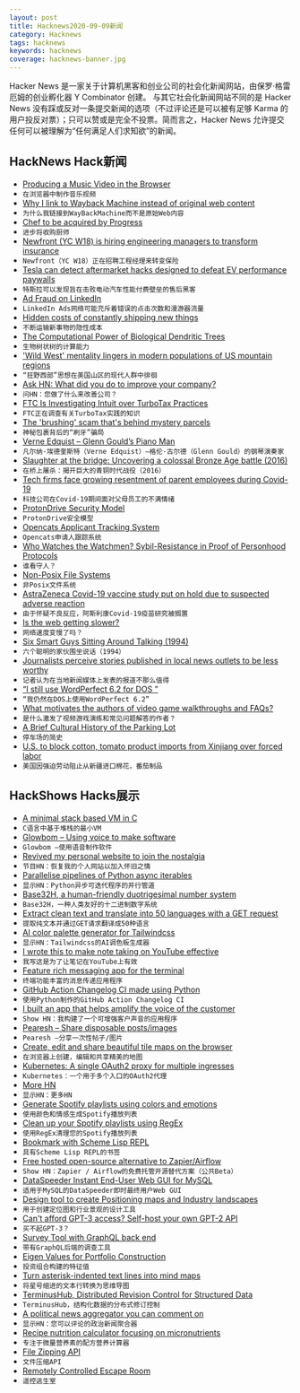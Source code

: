 ```yaml
---
layout: post
title: Hacknews2020-09-09新闻
category: Hacknews
tags: hacknews
keywords: hacknews
coverage: hacknews-banner.jpg
---
```


Hacker News 是一家关于计算机黑客和创业公司的社会化新闻网站，由保罗·格雷厄姆的创业孵化器 Y Combinator 创建。
与其它社会化新闻网站不同的是 Hacker News 没有踩或反对一条提交新闻的选项（不过评论还是可以被有足够 Karma 的用户投反对票）；只可以赞或是完全不投票。简而言之，Hacker News 允许提交任何可以被理解为“任何满足人们求知欲”的新闻。

## HackNews Hack新闻


- [Producing a Music Video in the Browser](https://blog.vizibop.com/producing-a-music-video-in-the-browser/)
- `在浏览器中制作音乐视频`
- [Why I link to Wayback Machine instead of original web content](https://hawaiigentech.com/post/commentary/why-i-link-to-waybackmachine-instead/)
- `为什么我链接到WayBackMachine而不是原始Web内容`
- [Chef to be acquired by Progress](https://blog.chef.io/the-fourth-chapter-of-chef-has-arrived-progress-to-purchase-chef/)
- `进步将收购厨师`
- [Newfront (YC W18) is hiring engineering managers to transform insurance](https://jobs.lever.co/newfrontinsurance/51c08b9c-f5ed-4714-8787-b1a2b1059ead)
- `Newfront（YC W18）正在招聘工程经理来转变保险`
- [Tesla can detect aftermarket hacks designed to defeat EV performance paywalls](https://www.thedrive.com/news/35946/tesla-can-detect-aftermarket-hacks-designed-to-defeat-ev-performance-paywalls)
- `特斯拉可以发现旨在击败电动汽车性能付费壁垒的售后黑客`
- [Ad Fraud on LinkedIn](https://www.samueljscott.com/2020/09/08/linkedin-ad-fraud/)
- `LinkedIn Ads网络可能充斥着错误的点击次数和漫游器流量`
- [Hidden costs of constantly shipping new things](https://www.mindtheproduct.com/the-hidden-costs-of-constantly-shipping-new-things/)
- `不断运输新事物的隐性成本`
- [The Computational Power of Biological Dendritic Trees](https://arxiv.org/abs/2009.01269)
- `生物树状树的计算能力`
- ['Wild West' mentality lingers in modern populations of US mountain regions](https://phys.org/news/2020-09-wild-west-mentality-lingers-modern.html)
- `“狂野西部”思想在美国山区的现代人群中徘徊`
- [Ask HN: What did you do to improve your company?](item?id=24398077)
- `问HN：您做了什么来改善公司？`
- [FTC Is Investigating Intuit over TurboTax Practices](https://www.propublica.org/article/the-ftc-is-investigating-intuit-over-turbotax-practices)
- `FTC正在调查有关TurboTax实践的知识`
- [The 'brushing' scam that's behind mystery parcels](https://www.bbc.com/news/technology-54055669)
- `神秘包裹背后的“刷牙”骗局`
- [Verne Edquist – Glenn Gould’s Piano Man](https://www.glenngould.ca/verne-edquist/)
- `凡尔纳·埃德奎斯特（Verne Edquist）–格伦·古尔德（Glenn Gould）的钢琴演奏家`
- [Slaughter at the bridge: Uncovering a colossal Bronze Age battle (2016)](https://www.sciencemag.org/news/2016/03/slaughter-bridge-uncovering-colossal-bronze-age-battle)
- `在桥上屠杀：揭开巨大的青铜时代战役（2016）`
- [Tech firms face growing resentment of parent employees during Covid-19](https://www.cnet.com/news/tech-firms-face-growing-resentment-of-parent-employees-during-covid-19/)
- `科技公司在Covid-19期间面对父母员工的不满情绪`
- [ProtonDrive Security Model](https://protonmail.com/blog/protondrive-security/)
- `ProtonDrive安全模型`
- [Opencats Applicant Tracking System](http://www.opencats.org/)
- `Opencats申请人跟踪系统`
- [Who Watches the Watchmen? Sybil-Resistance in Proof of Personhood Protocols](https://arxiv.org/abs/2008.05300)
- `谁看守人？`
- [Non-Posix File Systems](https://weinholt.se/articles/non-posix-filesystems/)
- `非Posix文件系统`
- [AstraZeneca Covid-19 vaccine study put on hold due to suspected adverse reaction](https://www.statnews.com/2020/09/08/astrazeneca-covid-19-vaccine-study-put-on-hold-due-to-suspected-adverse-reaction-in-participant-in-the-u-k/)
- `由于怀疑不良反应，阿斯利康Covid-19疫苗研究被搁置`
- [Is the web getting slower?](https://www.debugbear.com/blog/is-the-web-getting-slower)
- `网络速度变慢了吗？`
- [Six Smart Guys Sitting Around Talking (1994)](https://www.nytimes.com/1994/06/12/arts/television-six-smart-guys-sitting-around-talking.html)
- `六个聪明的家伙围坐说话（1994）`
- [Journalists perceive stories published in local news outlets to be less worthy](https://www.niemanlab.org/2020/09/journalists-perceive-stories-published-in-local-news-outlets-to-be-less-newsworthy/)
- `记者认为在当地新闻媒体上发表的报道不那么值得`
- [“I still use WordPerfect 6.2 for DOS ”](https://news.ycombinator.com/item?id=24411333)
- `“我仍然在DOS上使用WordPerfect 6.2”`
- [What motivates the authors of video game walkthroughs and FAQs?](https://firstmonday.org/ojs/index.php/fm/article/view/7925/6630)
- `是什么激发了视频游戏演练和常见问题解答的作者？`
- [A Brief Cultural History of the Parking Lot](https://thereader.mitpress.mit.edu/brief-cultural-history-of-the-parking-lot/)
- `停车场的简史`
- [U.S. to block cotton, tomato product imports from Xinjiang over forced labor](https://www.reuters.com/article/us-usa-trade-china-xinjiang/u-s-to-block-cotton-tomato-product-imports-from-chinas-xinjiang-over-forced-labor-cbp-idUSKBN25Z29N)
- `美国因强迫劳动阻止从新疆进口棉花，番茄制品`


## HackShows Hacks展示

- [ A minimal stack based VM in C](https://github.com/codr7/liblg)
- `C语言中基于堆栈的最小VM`
- [ Glowbom – Using voice to make software](https://glowbom.com/)
- `Glowbom –使用语音制作软件`
- [ Revived my personal website to join the nostalgia](https://gasoved.github.io/webbew/)
- `节目HN：恢复我的个人网站以加入怀旧之情`
- [ Parallelise pipelines of Python async iterables](https://github.com/michalc/asyncio-buffered-pipeline)
- `显示HN：Python异步可迭代程序的并行管道`
- [ Base32H, a human-friendly duotrigesimal number system](https://base32h.github.io)
- `Base32H，一种人类友好的十二进制数字系统`
- [ Extract clean text and translate into 50 languages with a GET request](https://extractorapi.com/)
- `提取纯文本并通过GET请求翻译成50种语言`
- [ AI color palette generator for Tailwindcss](https://tailwind.ink/)
- `显示HN：Tailwindcss的AI调色板生成器`
- [ I wrote this to make note taking on YouTube effective](https://www.tuberslab.com/)
- `我写这是为了让笔记在YouTube上有效`
- [ Feature rich messaging app for the terminal](https://www.zelta.gq)
- `终端功能丰富的消息传递应用程序`
- [ GitHub Action Changelog CI made using Python](https://github.com/saadmk11/changelog-ci)
- `使用Python制作的GitHub Action Changelog CI`
- [ I built an app that helps amplify the voice of the customer](https://www.shieldvoc.com/)
- `Show HN：我构建了一个可增强客户声音的应用程序`
- [ Pearesh – Share disposable posts/images](https://pearesh.com/)
- `Pearesh –分享一次性帖子/图片`
- [ Create, edit and share beautiful tile maps on the browser](https://github.com/victorqribeiro/tileEditor)
- `在浏览器上创建，编辑和共享精美的地图`
- [ Kubernetes: A single OAuth2 proxy for multiple ingresses](https://www.callumpember.com/Kubernetes-A-Single-OAuth2-Proxy-For-Multiple-Ingresses/)
- `Kubernetes：一个用于多个入口的OAuth2代理`
- [ More HN](https://github.com/melvinroest/more-hn)
- `显示HN：更多HN`
- [ Generate Spotify playlists using colors and emotions](https://github.com/kabirvirji/colortherapy)
- `使用颜色和情感生成Spotify播放列表`
- [ Clean up your Spotify playlists using RegEx](https://github.com/kabirvirji/spoticlean)
- `使用RegEx清理您的Spotify播放列表`
- [ Bookmark with Scheme Lisp REPL](item?id=24406830)
- `具有Scheme Lisp REPL的书签`
- [ Free hosted open-source alternative to Zapier/Airflow](https://cloud.titanoboa.io/index.html)
- `Show HN：Zapier / Airflow的免费托管开源替代方案（公共Beta）`
- [ DataSpeeder Instant End-User Web GUI for MySQL](https://www.dataspeeder.com)
- `适用于MySQL的DataSpeeder即时最终用户Web GUI`
- [ Design tool to create Positioning maps and Industry landscapes](https://logomap.io/)
- `用于创建定位图和行业景观的设计工具`
- [ Can't afford GPT-3 access? Self-host your own GPT-2 API](https://github.com/cortexlabs/cortex/tree/master/examples/pytorch/text-generator)
- `买不起GPT-3？`
- [ Survey Tool with GraphQL back end](https://surveyo.one-click.cloud.dgraph.io/)
- `带有GraphQL后端的调查工具`
- [ Eigen Values for Portfolio Construction](https://github.com/tradytics/eiten)
- `投资组合构建的特征值`
- [ Turn asterisk-indented text lines into mind maps](https://github.com/lucasepe/crumbs)
- `将星号缩进的文本行转换为思维导图`
- [ TerminusHub, Distributed Revision Control for Structured Data](https://terminusdb.com/hub/)
- `TerminusHub，结构化数据的分布式修订控制`
- [ A political news aggregator you can comment on](https://www.newscomment.us/)
- `显示HN：您可以评论的政治新闻聚合器`
- [ Recipe nutrition calculator focusing on micronutrients](https://www.soupersage.com/recipe-nutrition-calculator)
- `专注于微量营养素的配方营养计算器`
- [ File Zipping API](https://www.zips.dev)
- `文件压缩API`
- [ Remotely Controlled Escape Room](https://www.thebureauorlando.com/remote-games)
- `遥控逃生室`

